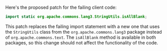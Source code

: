 Here's the proposed patch for the failing client code:

```java
import static org.apache.commons.lang3.StringUtils.isAllBlank;
```

This patch replaces the failing import statement with a new one that uses the `StringUtils` class from the `org.apache.commons.lang3` package instead of `org.apache.commons.text`. The `isAllBlank` method is available in both packages, so this change should not affect the functionality of the code.